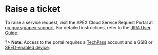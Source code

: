 # Raise a ticket

To raise a service request, visit the APEX Cloud Service Request Portal at [go.gov.sg/apex-support](https://go.gov.sg/apex-support). For detailed instructions, refer to the [JIRA User Guide](https://go.gov.sg/apex-support-jira-guide).

?> **Note:** Access to the portal requires a [TechPass](https://docs.developer.tech.gov.sg/docs?product=TechPass) account and a GSIB or [SEED-enabled device](https://docs.developer.tech.gov.sg/docs?product=Security%20Suite%20for%20Engineering%20Endpoint%20Devices%20(SEED)).